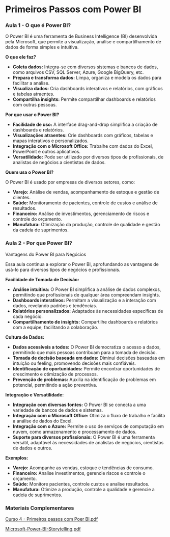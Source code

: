 #  Primeiros Passos com Power BI

### Aula 1 - O que é Power BI?

O Power BI é uma ferramenta de Business Intelligence (BI) desenvolvida pela Microsoft, que permite a visualização, análise e compartilhamento de dados de forma simples e intuitiva.

**O que ele faz?**

- **Coleta dados:** Integra-se com diversos sistemas e bancos de dados, como arquivos CSV, SQL Server, Azure, Google BigQuery, etc.
- **Prepara e transforma dados:** Limpa, organiza e modela os dados para facilitar a análise.
- **Visualiza dados:** Cria dashboards interativos e relatórios, com gráficos e tabelas atraentes.
- **Compartilha insights:** Permite compartilhar dashboards e relatórios com outras pessoas.

**Por que usar o Power BI?**

- **Facilidade de uso:** A interface drag-and-drop simplifica a criação de dashboards e relatórios.
- **Visualizações atraentes:** Crie dashboards com gráficos, tabelas e mapas interativos e personalizados.
- **Integração com o Microsoft Office:** Trabalhe com dados do Excel, PowerPoint e outros aplicativos.
- **Versatilidade:** Pode ser utilizado por diversos tipos de profissionais, de analistas de negócios a cientistas de dados.

**Quem usa o Power BI?**

O Power BI é usado por empresas de diversos setores, como:

- **Varejo:** Análise de vendas, acompanhamento de estoque e gestão de clientes.
- **Saúde:** Monitoramento de pacientes, controle de custos e análise de resultados.
- **Financeiro:** Análise de investimentos, gerenciamento de riscos e controle do orçamento.
- **Manufatura:** Otimização da produção, controle de qualidade e gestão da cadeia de suprimentos.

### Aula 2 - Por que Power BI?

Vantagens do Power BI para Negócios

Essa aula continua a explorar o Power BI, aprofundando as vantagens de usá-lo para diversos tipos de negócios e profissionais.

**Facilidade de Tomada de Decisão:**

- **Análise intuitiva:** O Power BI simplifica a análise de dados complexos, permitindo que profissionais de qualquer área compreendam insights.
- **Dashboards interativos:** Permitam a visualização e a interação com dados, revelando padrões e tendências.
- **Relatórios personalizados:** Adaptados às necessidades específicas de cada negócio.
- **Compartilhamento de insights:** Compartilhe dashboards e relatórios com a equipe, facilitando a colaboração.

**Cultura de Dados:**

- **Dados acessíveis a todos:** O Power BI democratiza o acesso a dados, permitindo que mais pessoas contribuam para a tomada de decisão.
- **Tomada de decisão baseada em dados:** Diminui decisões baseadas em intuição ou feeling, promovendo decisões mais confiáveis.
- **Identificação de oportunidades:** Permite encontrar oportunidades de crescimento e otimização de processos.
- **Prevenção de problemas:** Auxilia na identificação de problemas em potencial, permitindo a ação preventiva.

**Integração e Versatilidade:**

- **Integração com diversas fontes:** O Power BI se conecta a uma variedade de bancos de dados e sistemas.
- **Integração com o Microsoft Office:** Otimiza o fluxo de trabalho e facilita a análise de dados do Excel.
- **Integração com o Azure:** Permite o uso de serviços de computação em nuvem, como armazenamento e processamento de dados.
- **Suporte para diversos profissionais:** O Power BI é uma ferramenta versátil, adaptável às necessidades de analistas de negócios, cientistas de dados e outros.

**Exemplos:**

- **Varejo:** Acompanhe as vendas, estoque e tendências de consumo.
- **Financeiro:** Analise investimentos, gerencie riscos e controle o orçamento.
- **Saúde:** Monitore pacientes, controle custos e analise resultados.
- **Manufatura:** Otimize a produção, controle a qualidade e gerencie a cadeia de suprimentos.

### Materiais Complementares

[Curso 4 - Primeiros passos com Poer BI.pdf](https://github.com/BeatrizVencio/bootcamp_dio_powerBI_analyst/blob/main/2-%20Fundamentos%20de%20Power%20BI/Materiais%20Complementares/Curso%204%20-%20Primeiros%20passos%20com%20Poer%20BI.pdf)

[Microsoft-Power-BI-Storytelling.pdf](https://github.com/BeatrizVencio/bootcamp_dio_powerBI_analyst/blob/main/2-%20Fundamentos%20de%20Power%20BI/Materiais%20Complementares/Microsoft-Power-BI-Storytelling.pdf)

